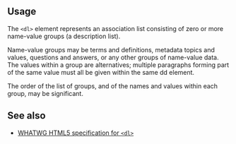 ## Usage

The `<dl>` element represents an association list consisting of zero or more name-value groups (a description list).

Name-value groups may be terms and definitions, metadata topics and values, questions and answers, or any other groups of name-value data. The values within a group are alternatives; multiple paragraphs forming part of the same value must all be given within the same dd element.

The order of the list of groups, and of the names and values within each group, may be significant.

## See also

* [WHATWG HTML5 specification for `<dl>`](https://html.spec.whatwg.org/multipage/semantics.html#the-dl-element)
